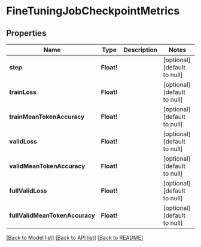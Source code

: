 # FineTuningJobCheckpointMetrics

## Properties
Name | Type | Description | Notes
------------ | ------------- | ------------- | -------------
**step** | **Float!** |  | [optional] [default to null]
**trainLoss** | **Float!** |  | [optional] [default to null]
**trainMeanTokenAccuracy** | **Float!** |  | [optional] [default to null]
**validLoss** | **Float!** |  | [optional] [default to null]
**validMeanTokenAccuracy** | **Float!** |  | [optional] [default to null]
**fullValidLoss** | **Float!** |  | [optional] [default to null]
**fullValidMeanTokenAccuracy** | **Float!** |  | [optional] [default to null]

[[Back to Model list]](../README.md#documentation-for-models) [[Back to API list]](../README.md#documentation-for-api-endpoints) [[Back to README]](../README.md)


